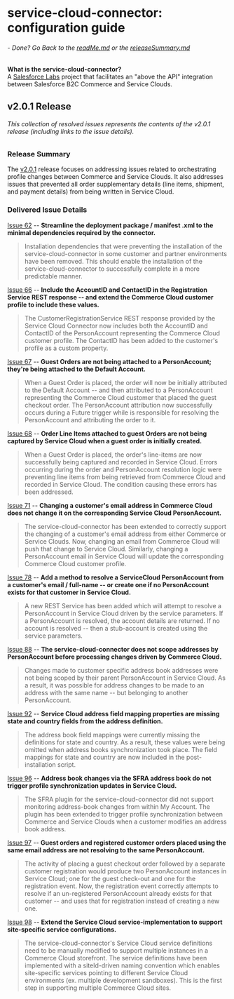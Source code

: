 # service-cloud-connector: configuration guide
###### - Done? Go Back to the [readMe.md](../../README.md) or the [releaseSummary.md](./releaseSummary.md)
**What is the service-cloud-connector?**   
A [Salesforce Labs](https://twitter.com/salesforce_labs?lang=en) project that facilitates an "above the API" integration between Salesforce B2C Commerce and Service Clouds.

## v2.0.1 Release
###### This collection of resolved issues represents the contents of the v2.0.1 release (including links to the issue details).

### Release Summary

The [v2.0.1](https://github.com/SalesforceCommerceCloud/service-cloud-connector/milestone/1) release focuses on addressing issues related to orchestrating profile changes between Commerce and Service Clouds.  It also addresses issues that prevented all order supplementary details (line items, shipment, and payment details) from being written in Service Cloud.  

### Delivered Issue Details

[Issue 62](https://github.com/SalesforceCommerceCloud/service-cloud-connector/issues/62) -- __Streamline the deployment package / manifest .xml to the minimal dependencies required by the connector.__
> Installation dependencies that were preventing the installation of the service-cloud-connector in some customer and partner environments have been removed.  This should enable the installation of the service-cloud-connector to successfully complete in a more predictable manner.

[Issue 66](https://github.com/SalesforceCommerceCloud/service-cloud-connector/issues/66) -- __Include the AccountID and ContactID in the Registration Service REST response -- and extend the Commerce Cloud customer profile to include these values.__
> The CustomerRegistrationService REST response provided by the Service Cloud Connector now includes both the AccountID and ContactID of the PersonAccount representing the Commerce Cloud customer profile.  The ContactID has been added to the customer's profile as a custom property. 

[Issue 67](https://github.com/SalesforceCommerceCloud/service-cloud-connector/issues/67) -- __Guest Orders are not being attached to a PersonAccount; they're being attached to the Default Account.__
> When a Guest Order is placed, the order will now be initially attributed to the Default Account -- and then attributed to a PersonAccount representing the Commerce Cloud customer that placed the guest checkout order.  The PersonAccount attribution now successfully occurs during a Future trigger while is responsible for resolving the PersonAccount and attributing the order to it.

[Issue 68](https://github.com/SalesforceCommerceCloud/service-cloud-connector/issues/68) -- __Order Line Items attached to guest Orders are not being captured by Service Cloud when a guest order is initially created.__
> When a Guest Order is placed, the order's line-items are now successfully being captured and recorded in Service Cloud.  Errors occurring during the order and PersonAccount resolution logic were preventing line items from being retrieved from Commerce Cloud and recorded in Service Cloud.  The condition causing these errors has been addressed.

[Issue 71](https://github.com/SalesforceCommerceCloud/service-cloud-connector/issues/71) -- __Changing a customer's email address in Commerce Cloud does not change it on the corresponding Service Cloud PersonAccount.__
> The service-cloud-connector has been extended to correctly support the changing of a customer's email address from either Commerce or Service Clouds.  Now, changing an email from Commerce Cloud will push that change to Service Cloud.  Similarly, changing a PersonAccount email in Service Cloud will update the corresponding Commerce Cloud customer profile.

[Issue 78](https://github.com/SalesforceCommerceCloud/service-cloud-connector/issues/78) -- __Add a method to resolve a ServiceCloud PersonAccount from a customer's email / full-name -- or create one if no PersonAccount exists for that customer in Service Cloud.__ 
> A new REST Service has been added which will attempt to resolve a PersonAccount in Service Cloud driven by the service parameters.  If a PersonAccount is resolved, the account details are returned.  If no account is resolved -- then a stub-account is created using the service parameters.

[Issue 88](https://github.com/SalesforceCommerceCloud/service-cloud-connector/issues/88) -- __The service-cloud-connector does not scope addresses by PersonAccount before processing changes driven by Commerce Cloud.__
> Changes made to customer specific address book addresses were not being scoped by their parent PersonAccount in Service Cloud.  As a result, it was possible for address changes to be made to an address with the same name -- but belonging to another PersonAccount. 

[Issue 92](https://github.com/SalesforceCommerceCloud/service-cloud-connector/issues/92) -- __Service Cloud address field mapping properties are missing state and country fields from the address definition.__
> The address book field mappings were currently missing the definitions for state and country.  As a result, these values were being omitted when address books synchronization took place.  The field mappings for state and country are now included in the post-installation script. 

[Issue 96](https://github.com/SalesforceCommerceCloud/service-cloud-connector/issues/96) -- __Address book changes via the SFRA address book do not trigger profile synchronization updates in Service Cloud.__
> The SFRA plugin for the service-cloud-connector did not support monitoring address-book changes from within My Account.  The plugin has been extended to trigger profile synchronization between Commerce and Service Clouds when a customer modifies an address book address.

[Issue 97](https://github.com/SalesforceCommerceCloud/service-cloud-connector/issues/97) -- __Guest orders and registered customer orders placed using the same email address are not resolving to the same PersonAccount.__
> The activity of placing a guest checkout order followed by a separate customer registration would produce two PersonAccount instances in Service Cloud; one for the guest check-out and one for the registration event.  Now, the registration event correctly attempts to resolve if an un-registered PersonAccount already exists for that customer -- and uses that for registration instead of creating a new one.

[Issue 98](https://github.com/SalesforceCommerceCloud/service-cloud-connector/issues/98) -- __Extend the Service Cloud service-implementation to support site-specific service configurations.__
> The service-cloud-connector's Service Cloud service definitions need to be manually modified to support multiple instances in a Commerce Cloud storefront.  The service definitions have been implemented with a siteId-driven naming convention which enables site-specific services pointing to different Service Cloud environments (ex. multiple development sandboxes).  This is the first step in supporting multiple Commerce Cloud sites.
